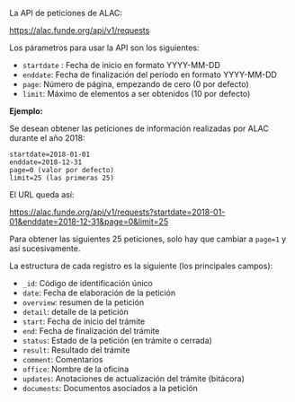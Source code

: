 La API de peticiones de ALAC:

<https://alac.funde.org/api/v1/requests>

Los párametros para usar la API son los siguientes:

- `startdate` : Fecha de inicio en formato YYYY-MM-DD
- `enddate`: Fecha de finalización del período en formato YYYY-MM-DD
- `page`: Número de página, empezando de cero (0 por defecto)
- `limit`: Máximo de elementos a ser obtenidos (10 por defecto)

**Ejemplo:**

Se desean obtener las peticiones de información realizadas por ALAC durante el año 2018:

    startdate=2018-01-01
    enddate=2018-12-31
    page=0 (valor por defecto)
    limit=25 (las primeras 25)

El URL queda así:

<https://alac.funde.org/api/v1/requests?startdate=2018-01-01&enddate=2018-12-31&page=0&limit=25>

Para obtener las siguientes 25 peticiones, solo hay que cambiar a `page=1` y así sucesivamente.

La estructura de cada registro es la siguiente (los principales campos):

- `_id`: Código de identificación único
- `date`: Fecha de elaboración de la petición
- `overview`: resumen de la petición
- `detail`: detalle de la petición
- `start`: Fecha de inicio del trámite
- `end`: Fecha de finalización del trámite
- `status`: Estado de la petición (en trámite o cerrada)
- `result`: Resultado del trámite
- `comment`: Comentarios
- `office`: Nombre de la oficina
- `updates`: Anotaciones de actualización del trámite (bitácora)
- `documents`: Documentos asociados a la petición
